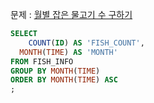 문제 : [월별 잡은 물고기 수 구하기](https://school.programmers.co.kr/learn/courses/30/lessons/293260)

```sql
SELECT
    COUNT(ID) AS 'FISH_COUNT', 
  MONTH(TIME) AS 'MONTH'
FROM FISH_INFO
GROUP BY MONTH(TIME)
ORDER BY MONTH(TIME) ASC
;
```